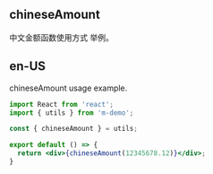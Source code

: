 ## chineseAmount

中文金额函数使用方式 举例。

## en-US

chineseAmount usage example.

```jsx
import React from 'react';
import { utils } from 'm-demo';

const { chineseAmount } = utils;

export default () => {
  return <div>{chineseAmount(12345678.12)}</div>;
}
```
